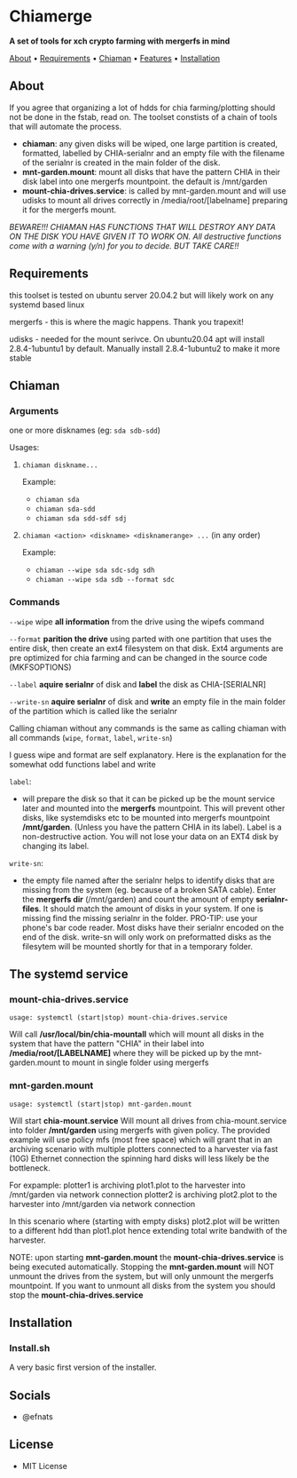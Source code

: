 # Chiamerge

**A set of tools for xch crypto farming with mergerfs in mind**

<p>
    <a href="#About">About</a> •
    <a href="#Requirements">Requirements</a> •
    <a href="#Chiaman">Chiaman</a> •
    <a href="#Features">Features</a> •
    <a href="#Installation">Installation</a>

</p>

## About

If you agree that organizing a lot of hdds for chia farming/plotting should not be done in the fstab, read on.
The toolset constists of a chain of tools that will automate the process.

-   **chiaman**: any given disks will be wiped, one large partition is created, formatted, labelled by CHIA-serialnr and an empty file with the filename of the serialnr is created in the main folder of the disk.
-   **mnt-garden.mount**: mount all disks that have the pattern CHIA in their disk label into one mergerfs mountpoint. the default is /mnt/garden
-   **mount-chia-drives.service**: is called by mnt-garden.mount and will use udisks to mount all drives correctly in /media/root/[labelname] preparing it for the mergerfs mount.

_BEWARE!!! CHIAMAN HAS FUNCTIONS THAT WILL DESTROY ANY DATA ON THE DISK YOU HAVE GIVEN IT TO WORK ON. All destructive functions come with a warning (y/n) for you to decide. BUT TAKE CARE!!_

## Requirements

this toolset is tested on ubuntu server 20.04.2 but will likely work on any systemd based linux

mergerfs - this is where the magic happens. Thank you trapexit!

udisks - needed for the mount serivce. On ubuntu20.04 apt will install 2.8.4-1ubuntu1 by default. Manually install 2.8.4-1ubuntu2 to make it more stable

## Chiaman

### Arguments

one or more disknames (eg: `sda sdb-sdd`)

Usages:

1. `chiaman diskname...`

    Example:

    - `chiaman sda`
    - `chiaman sda-sdd`
    - `chiaman sda sdd-sdf sdj`

2. `chiaman <action> <diskname> <disknamerange> ...` (in any order)

    Example:

    - `chiaman --wipe sda sdc-sdg sdh`
    - `chiaman --wipe sda sdb --format sdc`

### Commands

`--wipe` wipe **all information** from the drive using the wipefs command

`--format` **parition the drive** using parted with one partition that uses the entire disk, then create an ext4 filesystem on that disk. Ext4 arguments are pre optimized for chia farming and can be changed in the source code (MKFSOPTIONS)

`--label` **aquire serialnr** of disk and **label** the disk as CHIA-[SERIALNR]

`--write-sn` **aquire serialnr** of disk and **write** an empty file in the main folder of the partition which is called like the serialnr

Calling chiaman without any commands is the same as calling chiaman with all commands (`wipe`, `format`, `label`, `write-sn`)

I guess wipe and format are self explanatory.
Here is the explanation for the somewhat odd functions label and write

`label`:

-   will prepare the disk so that it can be picked up be the mount service later and mounted into the **mergerfs** mountpoint. This will prevent other disks, like systemdisks etc to be mounted into mergerfs mountpoint **/mnt/garden**. (Unless you have the pattern CHIA in its label). Label is a non-destructive action. You will not lose your data on an EXT4 disk by changing its label.

`write-sn`:

-   the empty file named after the serialnr helps to identify disks that are missing from the system (eg. because of a broken SATA cable). Enter the **mergerfs dir** (/mnt/garden) and count the amount of empty **serialnr-files**. It should match the amount of disks in your system. If one is missing find the missing serialnr in the folder. PRO-TIP: use your phone's bar code reader. Most disks have their serialnr encoded on the end of the disk. write-sn will only work on preformatted disks as the filesytem will be mounted shortly for that in a temporary folder.

## The systemd service

### mount-chia-drives.service

    usage: systemctl (start|stop) mount-chia-drives.service

Will call **/usr/local/bin/chia-mountall** which will mount all disks in the system that have the pattern "CHIA" in their label into **/media/root/[LABELNAME]** where they will be picked up by the mnt-garden.mount to mount in single folder using mergerfs

### mnt-garden.mount

    usage: systemctl (start|stop) mnt-garden.mount

Will start **chia-mount.service**
Will mount all drives from chia-mount.service into folder **/mnt/garden** using mergerfs with given policy. The provided example will use policy mfs (most free space) which will grant that in an archiving scenario with multiple plotters connected to a harvester via fast (10G) Ethernet connection the spinning hard disks will less likely be the bottleneck.

For expample: plotter1 is archiving plot1.plot to the harvester into /mnt/garden via network connection
plotter2 is archiving plot2.plot to the harvester into /mnt/garden via network connection

In this scenario where (starting with empty disks) plot2.plot will be written to a different hdd than plot1.plot hence extending total write bandwith of the harvester.

NOTE: upon starting **mnt-garden.mount** the **mount-chia-drives.service** is being executed automatically. Stopping the **mnt-garden.mount** will NOT unmount the drives from the system, but will only unmount the mergerfs mountpoint. If you want to unmount all disks from the system you should stop the **mount-chia-drives.service**

## Installation

### Install.sh

A very basic first version of the installer.

## Socials

-   @efnats

## License

-   MIT License

